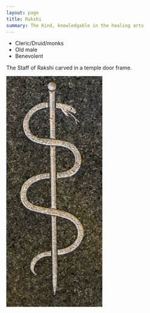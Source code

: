```yaml
---
layout: page
title: Rakshi
summary: The Kind, knowledgable in the healing arts
---
```


- Cleric/Druid/monks
- Old male
- Benevolent

The Staff of Rakshi carved in a temple door frame.

![M!tep Desert](/assets/rakshi-staff.jpg)
